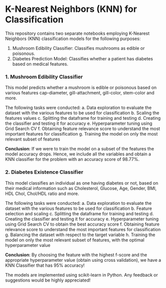# K-Nearest Neighbors (KNN) for Classification
This repository contains two separate notebooks employing K-Nearest Neighbors (KNN) classification models for the following purposes:

1. Mushroom Edibility Classifier: Classifies mushrooms as edible or poisonous.
2. Diabetes Prediction Model: Classifies whether a patient has diabetes based on medical features.

</hr>

### 1. Mushroom Edibility Classifier
This model predicts whether a mushroom is edible or poisonous based on various features cap-diameter, gill-attachment, gill-color, stem-color and more. 

The following tasks were conducted:
a. Data exploration to evaluate the dataset with the various features to be used for classification
b. Scaling the features values
c. Splitting the dataframe for training and testing
d. Creating the classifier and testing it for accuracy
e. Hyperparameter tuning using Grid Search CV
f. Obtaining feature relevance score to understand the most important features for classification
g. Training the model on only the most relevant subset of features 

<b>Conclusion</b>: If we were to train the model on a subset of the features the model accuracy drops. Hence, we include all the variables and obtain a KNN classifier for the problem with an accuracy score of 98.77%.

</hr>

### 2. Diabetes Existence Classifier
This model classifies an individual as one having diabetes or not, based on their medical information such as Cholesterol, Glucose, Age, Gender, BMI, HDL Chol, Chol/HDL ratio and more.

The following tasks were conducted:
a. Data exploration to evaluate the dataset with the various features to be used for classification
b. Feature selection and scaling
c. Splitting the dataframe for training and testing
d. Creating the classifier and testing it for accuracy
e. Hyperparameter tuning using Grid Search CV to obtain the best accuracy score
f. Obtaining feature relevance score to understand the most important features for classification
g. Balancing the dataset with respect to the target variable 
h. Training the model on only the most relevant subset of features, with the optimal hyperparameter value

<b>Conclusion</b>: By choosing the feature with the highest f-score and the appropriate hyperparameter value (obtain using cross validation), we have a KNN Classifier that has 95% accuracy!

The models are implemented using scikit-learn in Python. Any feedback or suggestions would be highly appreciated!
